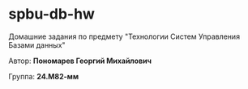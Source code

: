 # spbu-db-hw

Домашние задания по предмету "Технологии Систем Управления Базами данных"

Автор: **Пономарев Георгий Михайлович**

Группа: **24.М82-мм**
